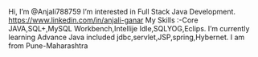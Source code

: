 Hi, I’m @Anjali788759
I’m interested in Full Stack Java Development.
https://www.linkedin.com/in/anjali-ganar
My Skills :-Core JAVA,SQL+,MySQL Workbench,Intellije Idle,SQLYOG,Eclips.
I’m currently learning Advance Java included jdbc,servlet,JSP,spring,Hybernet.
I am from Pune-Maharashtra


